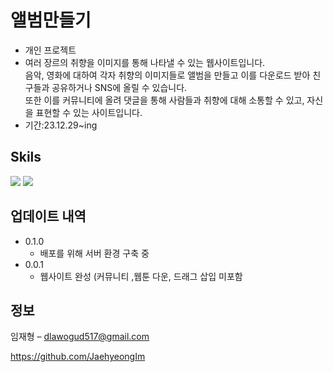 # 앨범만들기
* 개인 프로젝트
* 여러 장르의 취향을 이미지를 통해 나타낼 수 있는 웹사이트입니다.</br>
  음악, 영화에 대하여 각자 취향의 이미지들로 앨범을 만들고 이를 다운로드 받아 친구들과 공유하거나 SNS에 올릴 수 있습니다.</br>
  또한 이를 커뮤니티에 올려 댓글을 통해 사람들과 취향에 대해 소통할 수 있고, 자신을 표현할 수 있는 사이트입니다.
* 기간:23.12.29~ing



## Skils
<p>
<img src= "https://img.shields.io/badge/kotlin-%237F52FF.svg?style=for-the-badge&logo=kotlin&logoColor=white"/>
<img src= "https://img.shields.io/badge/Firebase-039BE5?style=for-the-badge&logo=Firebase&logoColor=white"/>
</p>


## 업데이트 내역

* 0.1.0
    * 배포를 위해 서버 환경 구축 중
* 0.0.1
    * 웹사이트 완성 (커뮤니티 ,웹툰 다운, 드래그 삽입 미포함

## 정보

임재형 – dlawogud517@gmail.com

https://github.com/JaehyeongIm
